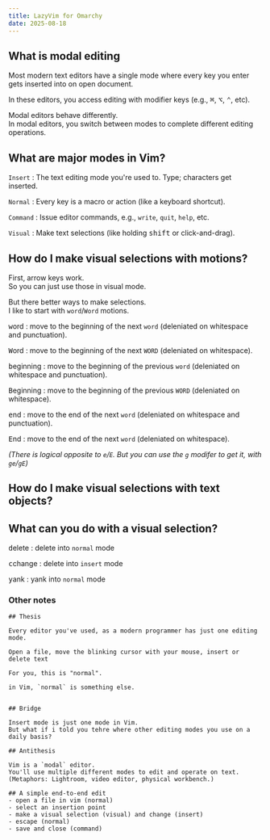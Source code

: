 ```yaml
---
title: LazyVim for Omarchy
date: 2025-08-18
---
```


## What is modal editing

Most modern text editors have a single mode where every key you enter gets inserted into on open document.

In these editors, you access editing with modifier keys (e.g., <kbd>⌘</kbd>, <kbd>⌥</kbd>, <kbd>⌃</kbd>, etc).

Modal editors behave differently.  
In modal editors, you switch between modes to complete different editing operations.

## What are major modes in Vim?

`Insert`
: The text editing mode you're used to. Type; characters get inserted.

`Normal`
: Every key is a macro or action (like a keyboard shortcut).

`Command`
: Issue editor commands, e.g., `write`, `quit`, `help`, etc.

`Visual`
: Make text selections (like holding <kbd>shift</kbd> or click-and-drag).

## How do I make visual selections with motions?

First, arrow keys work.  
So you can just use those in visual mode.

But there better ways to make selections.  
I like to start with `word`/`Word` motions.

<kbd>w</kbd>ord
: move to the beginning of the next `word` (deleniated on whitespace and punctuation).

<kbd>W</kbd>ord
: move to the beginning of the next `WORD` (deleniated on whitespace).

<kbd>b</kbd>eginning
: move to the beginning of the previous `word` (deleniated on whitespace and punctuation).

<kbd>B</kbd>eginning
: move to the beginning of the previous `WORD` (deleniated on whitespace).

<kbd>e</kbd>nd
: move to the end of the next `word` (deleniated on whitespace and punctuation).

<kbd>E</kbd>nd
: move to the end of the next `word` (deleniated on whitespace).

_(There is logical opposite to `e`/`E`. But you can use the `g` modifer to get it, with `ge`/`gE`)_

## How do I make visual selections with text objects?

## What can you do with a visual selection?

<kbd>d</kbd>elete
: delete into `normal` mode

<kbd>c</kbd>change
: delete into `insert` mode

<kbd>y</kbd>ank
: yank into `normal` mode

### Other notes

```
## Thesis

Every editor you've used, as a modern programmer has just one editing mode.

Open a file, move the blinking cursor with your mouse, insert or delete text

For you, this is "normal".

in Vim, `normal` is something else.


## Bridge

Insert mode is just one mode in Vim.
But what if i told you tehre where other editing modes you use on a daily basis?

## Antithesis

Vim is a `modal` editor.
You'll use multiple different modes to edit and operate on text.
(Metaphors: Lightroom, video editor, physical workbench.)

## A simple end-to-end edit
- open a file in vim (normal)
- select an insertion point
- make a visual selection (visual) and change (insert)
- escape (normal)
- save and close (command)
```
